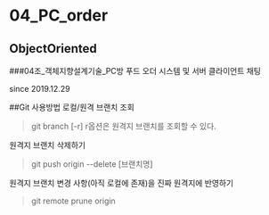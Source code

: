 # 04_PC_order
## ObjectOriented
###04조_객체지향설계기술_PC방 푸드 오더 시스템 및 서버 클라이언트 채팅

since 2019.12.29

##Git 사용방법
로컬/원격 브랜치 조회
>git branch [-r]
r옵션은 원격지 브랜치를 조회할 수 있다.

원격지 브랜치 삭제하기
>git push origin --delete [브랜치명]

원격지 브랜치 변경 사항(아직 로컬에 존재)을 진짜 원격지에 반영하기
>git remote prune origin
